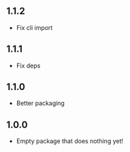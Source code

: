 ## 1.1.2

* Fix cli import

## 1.1.1

* Fix deps

## 1.1.0

* Better packaging

## 1.0.0

* Empty package that does nothing yet!
